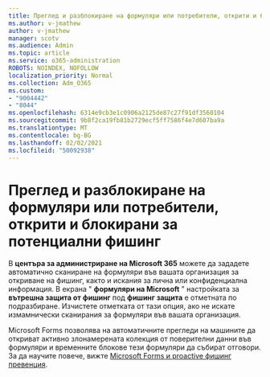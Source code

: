 ```yaml
---
title: Преглед и разблокиране на формуляри или потребители, открити и блокирани за потенциални фишинг
ms.author: v-jmathew
author: v-jmathew
manager: scotv
ms.audience: Admin
ms.topic: article
ms.service: o365-administration
ROBOTS: NOINDEX, NOFOLLOW
localization_priority: Normal
ms.collection: Adm_O365
ms.custom:
- "9004442"
- "8044"
ms.openlocfilehash: 6314e9cb3e1c0906a2125de87c27f91df3560104
ms.sourcegitcommit: 9b8f2ca19fb81b2729ecf5ff7586f4e7d607ba9a
ms.translationtype: MT
ms.contentlocale: bg-BG
ms.lasthandoff: 02/02/2021
ms.locfileid: "50092938"
---
```

# <a name="review-and-unblock-forms-or-users-detected-and-blocked-for-potential-phishing"></a>Преглед и разблокиране на формуляри или потребители, открити и блокирани за потенциални фишинг

В **центъра за администриране на Microsoft 365** можете да зададете автоматично сканиране на формуляри във вашата организация за откриване на фишинг, както и искания за лична или конфиденциална информация. В екрана " **формуляри на Microsoft** " настройката за **вътрешна защита от фишинг** под **фишинг защита** е отметната по подразбиране. Изчистете отметката от тази опция, ако не искате измамнически сканирания за формуляри във вашата организация.

Microsoft Forms позволява на автоматичните прегледи на машините да откриват активно злонамерената колекция от поверителни данни във формуляри и временните блокове тези формуляри да събират отговори. За да научите повече, вижте [Microsoft Forms и proactive фишинг превенция](https://support.microsoft.com/office/microsoft-forms-and-proactive-phishing-prevention-b3950a20-296d-4e8e-96f5-594ced998a90).
